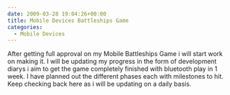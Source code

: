 ```yaml
---
date: 2009-03-28 19:04:26+00:00
title: Mobile Devices Battleships Game
categories:
  - Mobile Devices
---
```


After getting full approval on my Mobile Battleships Game i will start work on making it. I will be updating my progress in the form of development diarys i aim to get the game completely finished with bluetooth play in 1 week. I have planned out the different phases each with milestones to hit. Keep checking back here as i will be updating on a daily basis.
